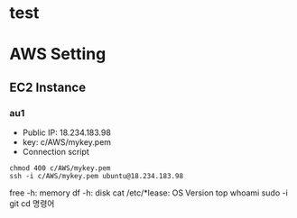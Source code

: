 # test

# AWS Setting
## EC2 Instance
### au1
* Public IP: 18.234.183.98
* key: c/AWS/mykey.pem
* Connection script
```
chmod 400 c/AWS/mykey.pem
ssh -i c/AWS/mykey.pem ubuntu@18.234.183.98
```



free -h: memory
df -h: disk
cat /etc/*lease: OS Version
top
whoami
sudo -i
git
cd 명령어
